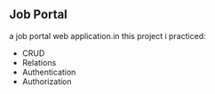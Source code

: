 
## Job Portal

a job portal web application.in this project i practiced:

- CRUD
- Relations
- Authentication
- Authorization



